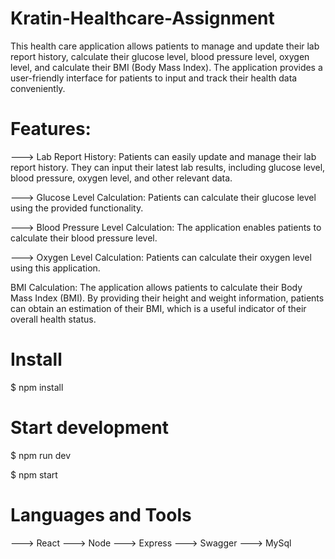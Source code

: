 # Kratin-Healthcare-Assignment

This health care application allows patients to manage and update their lab report history, calculate their glucose level, blood pressure level, oxygen level, and calculate their BMI (Body Mass Index). The application provides a user-friendly interface for patients to input and track their health data conveniently.

# Features:

---> Lab Report History: Patients can easily update and manage their lab report history. They can input their latest lab results, including glucose level, blood pressure, oxygen level, and other relevant data.

---> Glucose Level Calculation: Patients can calculate their glucose level using the provided functionality.

---> Blood Pressure Level Calculation: The application enables patients to calculate their blood pressure level.

---> Oxygen Level Calculation: Patients can calculate their oxygen level using this application.

BMI Calculation: The application allows patients to calculate their Body Mass Index (BMI). By providing their height and weight information, patients can obtain an estimation of their BMI, which is a useful indicator of their overall health status.


# Install

$ npm install

# Start development

$ npm run dev

$ npm start

# Languages and Tools
---> React
---> Node
---> Express
---> Swagger
---> MySql



